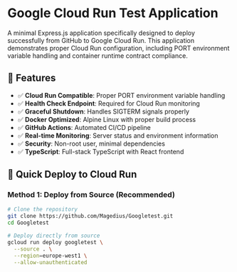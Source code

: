 # Google Cloud Run Test Application

A minimal Express.js application specifically designed to deploy successfully from GitHub to Google Cloud Run. This application demonstrates proper Cloud Run configuration, including PORT environment variable handling and container runtime contract compliance.

## 🎯 Features

- ✅ **Cloud Run Compatible**: Proper PORT environment variable handling
- ✅ **Health Check Endpoint**: Required for Cloud Run monitoring  
- ✅ **Graceful Shutdown**: Handles SIGTERM signals properly
- ✅ **Docker Optimized**: Alpine Linux with proper build process
- ✅ **GitHub Actions**: Automated CI/CD pipeline
- ✅ **Real-time Monitoring**: Server status and environment information
- ✅ **Security**: Non-root user, minimal dependencies
- ✅ **TypeScript**: Full-stack TypeScript with React frontend

## 🚀 Quick Deploy to Cloud Run

### Method 1: Deploy from Source (Recommended)
```bash
# Clone the repository
git clone https://github.com/Magedius/Googletest.git
cd Googletest

# Deploy directly from source
gcloud run deploy googletest \
  --source . \
  --region=europe-west1 \
  --allow-unauthenticated

